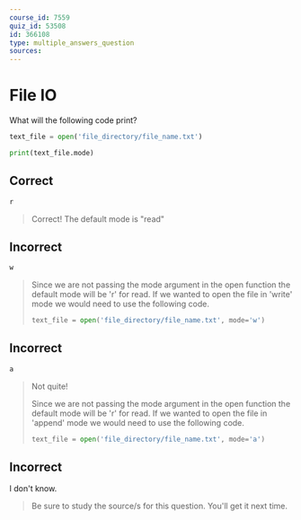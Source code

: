 ```yaml
---
course_id: 7559
quiz_id: 53508
id: 366108
type: multiple_answers_question
sources:
---
```


# File IO

What will the following code print?

```python
text_file = open('file_directory/file_name.txt')

print(text_file.mode)
```

## Correct

```python
r
```

> Correct! The default mode is "read"

## Incorrect

```python
w
```

> Since we are not passing the mode argument in the open function the default mode
> will be 'r' for read. If we wanted to open the file in 'write' mode we would
> need to use the following code.
> 
> ```python
> text_file = open('file_directory/file_name.txt', mode='w')
> ```

## Incorrect

```python
a
```

> Not quite!
> 
> Since we are not passing the mode argument in the open function the default mode
> will be 'r' for read. If we wanted to open the file in 'append' mode we would
> need to use the following code.
> 
> ```python
> text_file = open('file_directory/file_name.txt', mode='a')
> ```

## Incorrect

I don't know.

> Be sure to study the source/s for this question. You'll get it next time.
